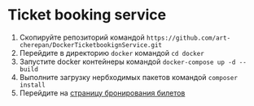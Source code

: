 # Ticket booking service

1. Скопируйте репозиторий командой `https://github.com/art-cherepan/DockerTicketbookignService.git`
2. Перейдите в директорию `docker` командой `cd docker`
3. Запустите docker контейнеры командой `docker-compose up -d --build`
4. Выполните загрузку нербходимых пакетов командой `composer install`
5. Перейдите на [страницу бронирования билетов](http://localhost/main)